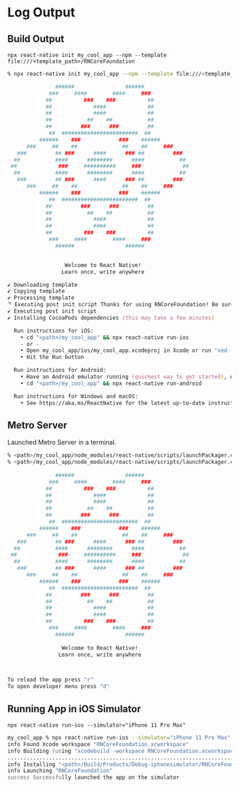 # Log Output

## Build Output

```npx react-native init my_cool_app --npm --template file:///<template_path>/RNCoreFoundation```

``` zsh
% npx react-native init my_cool_app --npm --template file:///<template_path>/RNCoreFoundation

               ######                ######
             ###     ####        ####     ###
            ##          ###    ###          ##
            ##             ####             ##
            ##             ####             ##
            ##           ##    ##           ##
            ##         ###      ###         ##
             ##  ########################  ##
          ######    ###            ###    ######
      ###     ##    ##              ##    ##     ###
   ###         ## ###      ####      ### ##         ###
  ##           ####      ########      ####           ##
 ##             ###     ##########     ###             ##
  ##           ####      ########      ####           ##
   ###         ## ###      ####      ### ##         ###
      ###     ##    ##              ##    ##     ###
          ######    ###            ###    ######
             ##  ########################  ##
            ##         ###      ###         ##
            ##           ##    ##           ##
            ##             ####             ##
            ##             ####             ##
            ##          ###    ###          ##
             ###     ####        ####     ###
               ######                ######


                  Welcome to React Native!
                 Learn once, write anywhere

✔ Downloading template
✔ Copying template
✔ Processing template
⠙ Executing post init script Thanks for using RNCoreFoundation! Be sure to star and contribute back!
✔ Executing post init script
✔ Installing CocoaPods dependencies (this may take a few minutes)

  Run instructions for iOS:
    • cd "<path>/my_cool_app" && npx react-native run-ios
    - or -
    • Open my_cool_app/ios/my_cool_app.xcodeproj in Xcode or run "xed -b ios"
    • Hit the Run button

  Run instructions for Android:
    • Have an Android emulator running (quickest way to get started), or a device connected.
    • cd "<path>/my_cool_app" && npx react-native run-android

  Run instructions for Windows and macOS:
    • See https://aka.ms/ReactNative for the latest up-to-date instructions.
```

## Metro Server

Launched Metro Server in a terminal.

``` zsh
% <path>/my_cool_app/node_modules/react-native/scripts/launchPackager.command ; exit;
% <path>/my_cool_app/node_modules/react-native/scripts/launchPackager.command ; exit;
                                                          
               ######                ######               
             ###     ####        ####     ###             
            ##          ###    ###          ##            
            ##             ####             ##            
            ##             ####             ##            
            ##           ##    ##           ##            
            ##         ###      ###         ##            
             ##  ########################  ##             
          ######    ###            ###    ######          
      ###     ##    ##              ##    ##     ###      
   ###         ## ###      ####      ### ##         ###   
  ##           ####      ########      ####           ##  
 ##             ###     ##########     ###             ## 
  ##           ####      ########      ####           ##  
   ###         ## ###      ####      ### ##         ###   
      ###     ##    ##              ##    ##     ###      
          ######    ###            ###    ######          
             ##  ########################  ##             
            ##         ###      ###         ##            
            ##           ##    ##           ##            
            ##             ####             ##            
            ##             ####             ##            
            ##          ###    ###          ##            
             ###     ####        ####     ###             
               ######                ######               
                                                          
                 Welcome to React Native!
                Learn once, write anywhere



To reload the app press "r"
To open developer menu press "d"

```

## Running App in iOS Simulator

```npx react-native run-ios --simulator="iPhone 11 Pro Max"```

``` zsh
my_cool_app % npx react-native run-ios --simulator="iPhone 11 Pro Max"
info Found Xcode workspace "RNCoreFoundation.xcworkspace"
info Building (using "xcodebuild -workspace RNCoreFoundation.xcworkspace -configuration Debug -scheme RNCoreFoundation -destination id=<id>")
....................................................................................................................................................................................................................................................................................................................................................................................................................................................................................................................................................
info Installing "<path>/Build/Products/Debug-iphonesimulator/RNCoreFoundation.app"
info Launching "RNCoreFoundation"
success Successfully launched the app on the simulator
```
